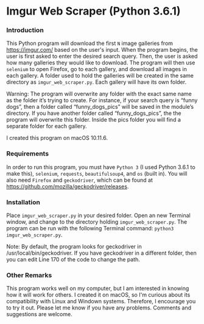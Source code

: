 # Imgur Web Scraper (Python 3.6.1)

### Introduction
This Python program will download the first `N` image galleries from https://imgur.com/ based on the user's input. When the program begins, the user is first asked to enter the desired search query. Then, the user is asked how many galleries they would like to download. The program will then use `selenium` to open Firefox, go to each gallery, and download all images in each gallery. A folder used to hold the galleries will be created in the same directory as `imgur_web_scraper.py`. Each gallery will have its own folder.

Warning: The program will overwrite any folder with the exact same name as the folder it’s trying to create. For instance, if your search query is “funny dogs”, then a folder called “funny_dogs_pics” will be saved in the module’s directory. If you have another folder called “funny_dogs_pics”, the the program will overwrite this folder. Inside the pics folder you will find a separate folder for each gallery.

I created this program on macOS 10.11.6.

### Requirements
In order to run this program, you must have `Python 3` (I used Python 3.6.1 to make this), `selenium`, `requests`, `beautifulsoup4`, and `os` (built in). You will also need `Firefox` and `geckodriver`, which can be found at https://github.com/mozilla/geckodriver/releases.

### Installation
Place `imgur_web_scraper.py` in your desired folder. Open an new Terminal window, and change to the directory holding `imgur_web_scraper.py`. The program can be run with the following Terminal command: `python3 imgur_web_scraper.py`.

Note: By default, the program looks for geckodriver in /usr/local/bin/geckodriver. If you have geckodriver in a different folder, then you can edit Line 170 of the code to change the path.

### Other Remarks
This program works well on my computer, but I am interested in knowing how it will work for others. I created it on macOS, so I'm curious about its compatibility with Linux and Windown systems. Therefore, I encourage you to try it out. Please let me know if you have any problems. Comments and suggestions are welcome.
